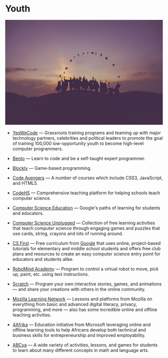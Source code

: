 # Youth

![youth](../../images/youth.jpg)

- [YesWeCode](https://www.yeswecode.org) — Grassroots training programs and teaming up with major technology partners, celebrities and political leaders to promote the goal of training 100,000 low-opportunity youth to become high-level computer programmers.

- [Bento](https://bento.io) — Learn to code and be a self-taught expert programmer.

- [Blockly](https://blockly-games.appspot.com) — Game-based programming.

- [Code Avengers](https://codeavengers.com) — A number of courses which include CSS3, JavaScript, and HTML5.

- [CodeHS](https://codehs.com) — Comprehensive teaching platform for helping schools teach computer science.

- [Computer Science Education](https://www.google.com/edu/cs/learn.html) — Google's paths of learning for students and educators.

- [Computer Science Unplugged](https://csunplugged.org) — Collection of free learning activities that teach computer science through engaging games and puzzles that use cards, string, crayons and lots of running around.

- [CS First](http://cs-first.com) — Free curriculum from [Google](https://www.google.com/about) that uses online, project-based tutorials for elementary and middle school students and offers free club plans and resources to create an easy computer science entry point for educators and students alike.

- [RoboMind Academy](https://robomindacademy.com) — Program to control a virtual robot to move, pick up, paint, etc. using text instructions.

- [Scratch](https://scratch.mit.edu) — Program your own interactive stories, games, and animations — and share your creations with others in the online community.

- [Mozilla Learning Network](https://learning.mozilla.org) — Lessons and platforms from Mozilla on everything from basic and advanced digital literacy, privacy, programming, and more — also has some incredible online and offline teaching activities.

- [4Afrika](https://microsoft.com/africa/4afrika) — Education initiative from Microsoft leveraging online and offline learning tools to help Africans develop both technical and business skills for entrepreneurship and improved employability.

- [ABCya](https://abcya.com) — A wide variety of activities, lessons, and games for students to learn about many different concepts in math and language arts.
